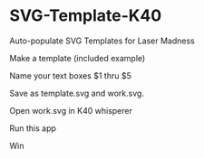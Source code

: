 # SVG-Template-K40
Auto-populate SVG Templates for Laser Madness 

Make a template (included example)

Name your text boxes $1 thru $5

Save as template.svg and work.svg. 

Open work.svg in K40 whisperer

Run this app

Win
